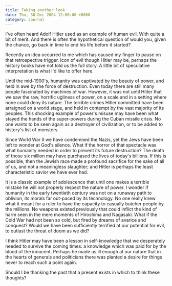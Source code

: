```yaml
---
title: Taking another look
date: Thu, 30 Dec 2004 12:00:00 +0000
category: Journal
---
```


I've often heard Adolf Hitler used as an example of human evil.  With
quite a bit of merit.  And there is often the hypothetical question of
would you, given the chance, go back in time to end his life before it
started?

Recently an idea occurred to me which has caused my finger to pause on
that retrospective trigger.  Icon of evil though Hitler may be, perhaps
the history books have not told us the full story.  A little bit of
speculative interpretation is what I'd like to offer here.

Until the mid-1900's, humanity was captivated by the beauty of power,
and held in awe by the force of destruction.  Even today there are still
many people fascinated by machines of war.  However, it was not until
Hitler that we saw the raw, horrific ugliness of power, on a scale and
in a setting where none could deny its nature.  The terrible crimes
Hitler committed have been arraigned on a world stage, and held in
contempt by the vast majority of its peoples.  This shocking example of
power's misuse may have been what stayed the hands of the super-powers
during the Cuban missile crisis.  No one wants to be seen again as a
destroyer of civilization, or to be added to history's list of monsters.

Since World War II we have condemned the Nazis, yet the Jews have been
left to wonder at God's silence.  What if the horror of that spectacle
was what humanity needed in order to prevent its future destruction?
The death of those six million may have purchased the lives of today's
billions.  If this is possible, then the Jewish race made a profound
sacrifice for the sake of all of us, and not a meaningless slaughter;
and Hitler is perhaps the least characteristic savior we have ever had.

It is a classic example of adolescence that until one makes a terrible
mistake he will not properly respect the nature of power.  I wonder if
humanity in the early twentieth century was not on a runaway path to
oblivion, its morals far out-paced by its technology.  No one really
knew what it meant for a ruler to have the capacity to casually butcher
people by the millions.  No weapons existed previously that could
inflict the kind of harm seen in the mere moments of Hiroshima and
Nagasaki.  What if the Cold War had not been so cold, but fired by
dreams of avarice and conquest?  Would we have been sufficiently
terrified at our potential for evil, to outlast the threat of doom as we
did?

I think Hitler may have been a lesson in self-knowledge that we
desperately needed to survive the coming times: a knowledge which was
paid for by the blood of the innocent.  Perhaps he made us ill enough at
our nature that in the hearts of generals and politicians there was
planted a desire for things never to reach such a point again.

Should I be thanking the past that a present exists in which to think
these thoughts?


